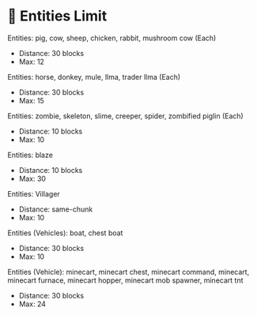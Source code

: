 # 🐄 Entities Limit

Entities: pig, cow, sheep, chicken, rabbit, mushroom cow (Each)

* Distance: 30 blocks
* Max: 12

Entities: horse, donkey, mule, llma, trader llma (Each)

* Distance: 30 blocks
* Max: 15

Entities: zombie, skeleton, slime, creeper, spider, zombified piglin (Each)

* Distance: 10 blocks
* Max: 10

Entities: blaze&#x20;

* Distance: 10 blocks
* Max: 30

Entities: Villager

* Distance: same-chunk
* Max: 10

Entities (Vehicles): boat, chest boat

* Distance: 30 blocks
* Max: 10

Entities (Vehicle): minecart, minecart chest, minecart command, minecart, minecart furnace, minecart hopper, minecart mob spawner, minecart tnt

* Distance: 30 blocks
* Max: 24

